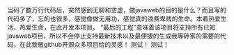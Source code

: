 当码了数万行代码后，突然感到无聊和空虚，做javaweb的目的是什么？而且写的代码多了，忘的也很多，感觉像做无用功，感觉真的浪费卑贱的生命。本着热爱生活，热爱生命，在此开发本项目。
“最后的工程”意味着该项目将支持所有已知javaweb项目，所以不会停止支持最新技术以及最便捷的生成我等砖家的需要的代码，在此致敬github开源众多项目给的灵感！
测试！
测试！


